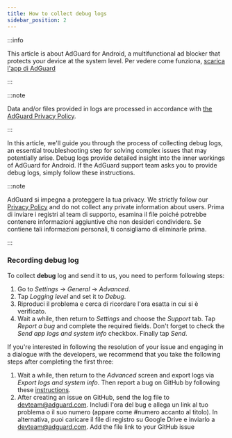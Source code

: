 ```yaml
---
title: How to collect debug logs
sidebar_position: 2
---
```


:::info

This article is about AdGuard for Android, a multifunctional ad blocker that protects your device at the system level. Per vedere come funziona, [scarica l'app di AdGuard](https://agrd.io/download-kb-adblock)

:::

:::note

Data and/or files provided in logs are processed in accordance with [the AdGuard Privacy Policy](https://adguard.com/en/privacy.html).

:::

In this article, we'll guide you through the process of collecting debug logs, an essential troubleshooting step for solving complex issues that may potentially arise. Debug logs provide detailed insight into the inner workings of AdGuard for Android. If the AdGuard support team asks you to provide debug logs, simply follow these instructions.

:::note

AdGuard si impegna a proteggere la tua privacy. We strictly follow our [Privacy Policy](https://adguard.com/privacy/android.html) and do not collect any private information about users. Prima di inviare i registri al team di supporto, esamina il file poiché potrebbe contenere informazioni aggiuntive che non desideri condividere. Se contiene tali informazioni personali, ti consigliamo di eliminarle prima.

:::

### Recording debug log

To collect **debug** log and send it to us, you need to perform following steps:

1. Go to *Settings* → *General* → *Advanced*.
1. Tap *Logging level* and set it to *Debug*.
1. Riproduci il problema e cerca di ricordare l'ora esatta in cui si è verificato.
1. Wait a while, then return to *Settings* and choose the *Support* tab. Tap *Report a bug* and complete the required fields. Don't forget to check the *Send app logs and system info* checkbox. Finally tap *Send*.

If you're interested in following the resolution of your issue and engaging in a dialogue with the developers, we recommend that you take the following steps after completing the first three:

1. Wait a while, then return to the *Advanced* screen and export logs via *Export logs and system info*. Then report a bug on GitHub by following these [instructions](/guides/report-bugs.md).
1. After creating an issue on GitHub, send the log file to devteam@adguard.com. Includi l'ora del bug e allega un link al tuo problema o il suo numero (appare come #numero accanto al titolo). In alternativa, puoi caricare il file di registro su Google Drive e inviarlo a devteam@adguard.com. Add the file link to your GitHub issue
